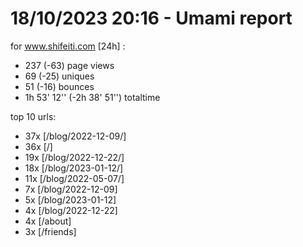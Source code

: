 # 18/10/2023 20:16 - Umami report
for www.shifeiti.com [24h] :

 - 237 (-63) page views
 - 69 (-25) uniques
 - 51 (-16) bounces
 - 1h 53' 12'' (-2h 38' 51'') totaltime


top 10 urls:
 - 37x [/blog/2022-12-09/]
 - 36x [/]
 - 19x [/blog/2022-12-22/]
 - 18x [/blog/2023-01-12/]
 - 11x [/blog/2022-05-07/]
 - 7x [/blog/2022-12-09]
 - 5x [/blog/2023-01-12]
 - 4x [/blog/2022-12-22]
 - 4x [/about]
 - 3x [/friends]


